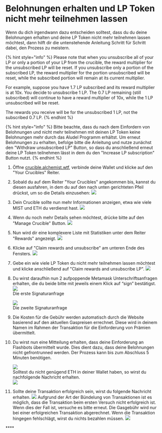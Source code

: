 # Belohnungen erhalten und LP Token nicht mehr teilnehmen lassen

Wenn du dich irgendwann dazu entscheiden solltest, dass du du deine Belohnungen erhalten und deine LP Token nicht mehr teilnehmen lassen möchtest, dann hilft dir die untenstehende Anleitung Schritt für Schritt dabei, den Prozess zu meistern.

{% hint style="info" %}
Please note that when you unsubscribe all of your LP or only a portion of your LP from the crucible, the reward multiplier for the unsubscribed LP will be reset.  If you unsubscribe only a portion of the subscribed LP, the reward multiplier for the portion unsubscribed will be reset, while the subscribed portion will remain at its current multiplier. 

For example, suppose you have 1.7 LP subscribed and its reward multiplier is at 10x. You decide to unsubscribe 1 LP. The 0.7 LP remaining \(still subscribed\) will continue to have a reward multiplier of 10x, while the 1 LP unsubscribed will be reset. 

The rewards you receive will be for the unsubscribed 1 LP, not the subscribed 0.7 LP.
{% endhint %}

{% hint style="info" %}
Bitte beachte, dass du nach dem Einfordern von Belohnungen und nicht mehr teilnehmen mit deinen LP Token keine Belohnungen mehr durch das Aludel Programm erhältst. Um erneut Belohnungen zu erhalten, befolge bitte die Anleitung und nutze zunächst den "Withdraw unsubscribed LP" Button, so dass du anschließend erneut deine LP Token teilnehmen lässt in dem du den "Increase LP subscription" Button nutzt.
{% endhint %}

1. Öffne [crucible.alchemist.wtf](https://crucible.alchemist.wtf/), verbinde deine Wallet und klicke auf den "Your Crucibles" Reiter.
2. Sobald du auf dem Reiter "Your Crucibles" angekommen bis, kannst du diesen ausfahren, in dem du auf den nach unten gerichteten Pfeil drückst, um so die Details einzusehen: ![](../../.gitbook/assets/screenshot-2021-05-07-at-12.50.58.png) 
3. Dein Crucible sollte nun mehr Informationen anzeigen, etwa wie viele MIST und ETH du verdienst hast. ![](../../.gitbook/assets/screenshot-2021-05-07-at-12.50.42.png)  
4. Wenn du noch mehr Details sehen möchtest, drücke bitte auf den "Manage Crucible" Button. ![](../../.gitbook/assets/screenshot-2021-05-07-at-12.51.04.png)  
5. Nun wird dir eine komplexere Liste mit Statistiken unter dem Reiter "Rewards" angezeigt.  ![](../../.gitbook/assets/screenshot-2021-05-07-at-12.51.22.png)  
6. Klicke auf "Claim rewards and unsubscribe" am unteren Ende des Fensters. ![](../../.gitbook/assets/screenshot-2021-05-07-at-13.05.52.png)  
7. Gebe ein wie viele LP Token du nicht mehr teilnehmen lassen möchtest und klicke anschließend auf "Claim rewards and unsubscribe LP". ![](../../.gitbook/assets/1.png)  
8. Du wirst daraufhin nun 2 aufpoppende Metamask Unterschriftsanfragen erhalten, die du beide bitte mit jeweils einem Klick auf “sign” bestätigst.  
   ![](../../.gitbook/assets/2%20%282%29%20%282%29%20%281%29.png)   
   Die erste Signaturanfrage

  
   ![](../../.gitbook/assets/3%20%281%29%20%285%29%20%281%29%20%284%29.png)  
    Die zweite Signaturanfrage

9. Die Kosten für die Gebühr werden automatisch durch die Website basierend auf den aktuellen Gaspreisen errechnet. Diese wird in deinem Namen im Rahmen der Transaktion für die Einforderung von Prämien übermittelt.

10. Du wirst nun eine Mitteilung erhalten, dass deine Einforderung an Flashbots übermittelt wurde. Dies dient dazu, dass deine Belohnungen nicht gefrontrunned werden. Der Prozess kann bis zum Abschluss 5 Minuten benötigen.

    ![](../../.gitbook/assets/4%20%281%29%20%282%29.png)  
    Solltest du nicht genügend ETH in deiner Wallet haben, so wirst du nachfolgende Nachricht erhalten.  
    ![](../../.gitbook/assets/edlin%20%281%29.png)

11. Sollte deine Transaktion erfolgreich sein, wirst du folgende Nachricht erhalten. ![](../../.gitbook/assets/6.png) Aufgrund der Art der Bündelung von Transaktionen ist es möglich, dass die Transaktion beim ersten Versuch nicht erfolgreich ist. Wenn dies der Fall ist, versuche es bitte erneut. Die Gasgebühr wird nur bei einer erfolgreichen Transaktion abgerechnet. Wenn die Transaktion hingegen fehlschlägt, wirst du nichts bezahlen müssen. ![](../../.gitbook/assets/7%20%281%29.png)



\*\*\*\*


